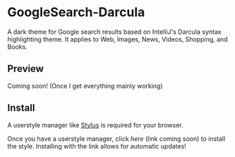 # GoogleSearch-Darcula
A dark theme for Google search results based on IntelliJ's Darcula syntax highlighting theme.  It applies to Web, Images, News, Videos, Shopping, and Books.

## Preview

Coming soon!  (Once I get everything mainly working)

## Install

A userstyle manager like [Stylus](https://add0n.com/stylus.html) is required for your browser.

Once you have a userstyle manager, click *here* (link coming soon) to install the style.  Installing with the link allows for automatic updates!
